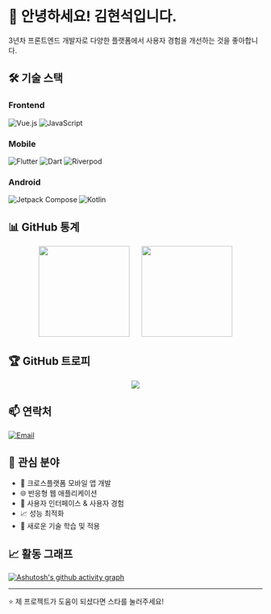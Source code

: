 # 👋 안녕하세요! 김현석입니다.

3년차 프론트엔드 개발자로 다양한 플랫폼에서 사용자 경험을 개선하는 것을 좋아합니다.

## 🛠️ 기술 스택

### Frontend
![Vue.js](https://img.shields.io/badge/Vue.js-4FC08D?style=for-the-badge&logo=vue.js&logoColor=white)
![JavaScript](https://img.shields.io/badge/JavaScript-F7DF1E?style=for-the-badge&logo=javascript&logoColor=black)

### Mobile
![Flutter](https://img.shields.io/badge/Flutter-02569B?style=for-the-badge&logo=flutter&logoColor=white)
![Dart](https://img.shields.io/badge/Dart-0175C2?style=for-the-badge&logo=dart&logoColor=white)
![Riverpod](https://img.shields.io/badge/Riverpod-02569B?style=for-the-badge&logo=flutter&logoColor=white)

### Android
![Jetpack Compose](https://img.shields.io/badge/Jetpack%20Compose-4285F4?style=for-the-badge&logo=jetpackcompose&logoColor=white)
![Kotlin](https://img.shields.io/badge/Kotlin-7F52FF?style=for-the-badge&logo=kotlin&logoColor=white)

## 📊 GitHub 통계


<p align="center">
  <img height="180em" src="https://github-readme-stats.vercel.app/api?username=npced16&show_icons=true&theme=radical"/>
  &nbsp;&nbsp;&nbsp;&nbsp;
  <img height="180em" src="https://github-readme-stats.vercel.app/api/top-langs/?username=npced16&layout=compact&theme=radical"/>
</p>

## 🏆 GitHub 트로피

<p align="center">
  <img src="https://github-profile-trophy.vercel.app/?username=npced16&theme=radical&column=7"/>
</p>

## 📫 연락처

[![Email](https://img.shields.io/badge/Email-D14836?style=for-the-badge&logo=gmail&logoColor=white)](mailto:khsms16@naver.com)

## 💼 관심 분야

- 📱 크로스플랫폼 모바일 앱 개발
- 🌐 반응형 웹 애플리케이션
- 🎨 사용자 인터페이스 & 사용자 경험
- 📈 성능 최적화
- 🧪 새로운 기술 학습 및 적용

## 📈 활동 그래프

[![Ashutosh's github activity graph](https://github-readme-activity-graph.vercel.app/graph?username=npced16&theme=react-dark)](https://github.com/ashutosh00710/github-readme-activity-graph)

---

⭐️ 제 프로젝트가 도움이 되셨다면 스타를 눌러주세요!
